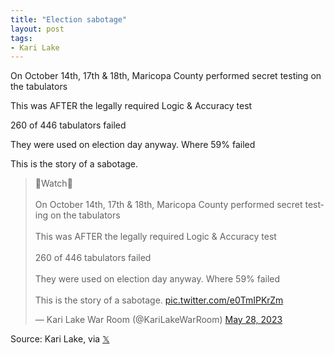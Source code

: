 ```yaml
---
title: "Election sabotage"
layout: post
tags:
- Kari Lake
---
```


On October 14th, 17th & 18th, Maricopa County performed secret testing on the tabulators

This was AFTER the legally required Logic & Accuracy test

260 of 446 tabulators failed

They were used on election day anyway. Where 59% failed

This is the story of a sabotage.

<blockquote class="twitter-tweet"><p lang="en" dir="ltr">👀Watch👀<br><br>On October 14th, 17th &amp; 18th, Maricopa County performed secret testing on the tabulators<br><br>This was AFTER the legally required Logic &amp; Accuracy test<br><br>260 of 446 tabulators failed<br><br>They were used on election day anyway. Where 59% failed<br><br>This is the story of a sabotage. <a href="https://t.co/e0TmIPKrZm">pic.twitter.com/e0TmIPKrZm</a></p>&mdash; Kari Lake War Room (@KariLakeWarRoom) <a href="https://twitter.com/KariLakeWarRoom/status/1662872148921434114?ref_src=twsrc%5Etfw">May 28, 2023</a></blockquote> <script async src="https://platform.twitter.com/widgets.js" charset="utf-8"></script>

Source: Kari Lake, via [𝕏](https://x.com)
